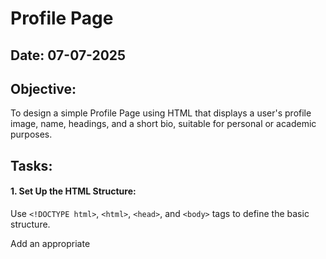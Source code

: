 # Profile Page
## Date: 07-07-2025
## Objective:

To design a simple Profile Page using HTML that displays a user's profile image, name, headings, and a short bio, suitable for personal or academic purposes.

## Tasks:

#### 1. Set Up the HTML Structure:

Use ```<!DOCTYPE html>```, ```<html>```, ```<head>```, and ```<body>``` tags to define the basic structure.

Add an appropriate <title> such as "My Profile".

#### 2. Add Page Headings:

Insert a main heading using ```<h1>``` for the user's name.

Include subheadings such as ```<h2>``` or ```<h3>``` for titles or roles (e.g., "Student", "Web Developer").

#### 3. Insert a Profile Image:

Use the ```<img>``` tag to display the user’s profile picture.

Add alt text and set basic attributes like width and height.

#### 4. Include a Short Bio Section:

Add a paragraph using <p> to provide a short introduction or biography.

The content may include education, interests, or a personal statement.

#### 5. Organize Content Using HTML Elements:

Use ```<section>```, ```<div>```, or ```<article>``` for logical grouping.

Add a horizontal line (```<hr>```) to separate sections.

#### 6. Keep the Design HTML-Only:

Do not use CSS or JavaScript.

Focus on semantic HTML and readability.
## HTML Code:

```
<!DOCTYPE html>
<html>
<head>
    <title>My Profile</title>
</head>
<body>
    <h1>Nanda Kishore R</h1>
    
    <h2>Student</h2>
    <h3>Full Stack Developer</h3>
    
    <img src="nanda.jpg" alt="My picture" width="200" height="200">
    
    <hr>
    
    <section>
        <h2>About Me</h2>
        <p>Passionate and results-driven Software Developer with strong problem-solving skills and a solid foundation in Data Structures, Algorithms, OOP, and System Design. Skilled in building scalable, high-performance full-stack web applications using Java, Spring Boot, React, and MongoDB. Writes clean code in agile teams.</p>
    </section>
    
</body>
</html>
```

## Output:

![image](https://github.com/user-attachments/assets/e7dbdfa9-2fbd-4d0d-ba93-1411cfdf400d)

## CSS Code:

```
body {
    background-color: #f0f0f0;
    font-family: Arial, sans-serif;
    margin: 0;
    padding: 20px;
}

.profile-container {
    max-width: 600px;
    margin: auto;
    background-color: white;
    padding: 30px;
    border-radius: 10px;
    box-shadow: 0 4px 8px rgba(0, 0, 0, 0.1);
}

.header-section h1 {
    text-align: center;
    color: #2c3e50;
    font-size: 2.5em;
    margin-bottom: 10px;
}

.header-section h2 {
    text-align: center;
    color: #3498db;
    font-size: 1.5em;
    margin: 5px 0;
}

.header-section h3 {
    text-align: center;
    color: #27ae60;
    font-size: 1.2em;
    margin: 5px 0;
}

.image-section img {
    display: block;
    margin: auto;
    border-radius: 50%;
    border: 4px solid #3498db;
}

.about-section {
    background-color: #ecf0f1;
    padding: 20px;
    border-radius: 8px;
    margin: 20px 0;
    border-left: 4px solid #3498db;
}

.about-section h2 {
    color: #2c3e50;
    text-align: center;
    margin-bottom: 15px;
}

.about-section p {
    line-height: 1.6;
    text-align: justify;
    margin: 0;
}

.skills-section {
    background-color: #e8f5e8;
    padding: 20px;
    border-radius: 8px;
    margin: 20px 0;
    border-left: 4px solid #27ae60;
}

.skills-section h2 {
    color: #2c3e50;
    text-align: center;
    margin-bottom: 15px;
}

.skills-section p {
    line-height: 1.6;
    margin: 10px 0;
}

.education-section {
    background-color: #fef9e7;
    padding: 20px;
    border-radius: 8px;
    margin: 20px 0;
    border-left: 4px solid #f39c12;
}

.education-section h2 {
    color: #2c3e50;
    text-align: center;
    margin-bottom: 15px;
}

.education-section p {
    line-height: 1.6;
    text-align: justify;
    margin: 0;
}

.contact-section {
    background-color: #fdedec;
    padding: 20px;
    border-radius: 8px;
    margin: 20px 0;
    border-left: 4px solid #e74c3c;
}

.contact-section h2 {
    color: #2c3e50;
    text-align: center;
    margin-bottom: 15px;
}

.contact-section p {
    line-height: 1.6;
    margin: 8px 0;
}

hr {
    border: none;
    height: 2px;
    background-color: #bdc3c7;
    margin: 25px 0;
}

section {
    margin: 25px 0;
}

strong {
    color: #2c3e50;
}

```

## Output:

![image](https://github.com/user-attachments/assets/80a1225d-c6e6-4d38-9753-7c3f2b74ba7e)

![image](https://github.com/user-attachments/assets/ab423338-4456-4956-ad3a-ae9cd74c49d1)

![image](https://github.com/user-attachments/assets/c392ddcc-c3b2-4f04-9698-97284ae81d2e)




## Result:
A simple Profile Page using HTML that displays a user's profile image, name, headings, and a short bio, suitable for personal or academic purposes is designed successfully.
